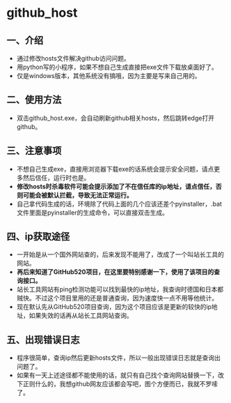 # github_host

## 一、介绍
  - 通过修改hosts文件解决github访问问题。
  - 用python写的小程序，如果不想自己生成直接把exe文件下载放桌面好了。
  - 仅是windows版本，其他系统没有搞哦，因为主要是写来自己用的。
  
## 二、使用方法
   + 双击github_host.exe，会自动刷新github相关hosts，然后跳转edge打开github。
  
## 三、注意事项
  - 不想自己生成exe，直接用浏览器下载exe的话系统会提示安全问题，请点更多然后信任，运行时也是。
  - **修改hosts时杀毒软件可能会提示添加了不在信任库的ip地址，请点信任，否则可能会被默认拦截，导致无法正常运行。**
  - 自己拿代码生成的话，环境除了代码上面的几个应该还差个pyinstaller，.bat文件里面是pyinstaller的生成命令，可以直接双击生成。
  
## 四、ip获取途径
  - 一开始是从一个国外网站查的，后来发现不能用了，改成了一个叫站长工具的网站。
  - **再后来知道了GitHub520项目，在这里要特别感谢一下，使用了该项目的查询接口。**
  - 站长工具网站有ping检测功能可以找到最快的ip地址，我查询时德国和日本都贼快。不过这个项目里用的还是普通查询，因为速度快一点不用等他统计。
  - 现在默认先从GitHub520项目查询，因为这个项目应该是更新的较快的ip地址，如果失效的话再从站长工具网站查询。
  
## 五、出现错误日志
  - 程序很简单，查询ip然后更新hosts文件，所以一般出现错误日志就是查询出问题了。
  - 如果有一天上述途径都不能使用的话，就只有自己找个查询网站替换一下，改下正则什么的，我想github网友应该都会写吧，图个方便而已，我就不罗嗦了。
  
 


